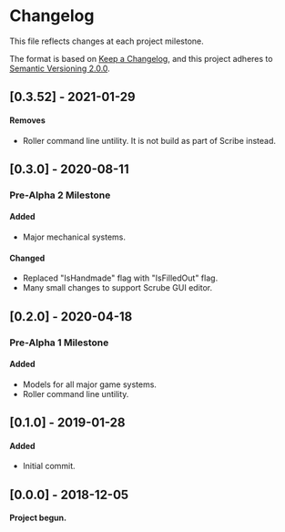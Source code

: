 # Changelog
This file reflects changes at each project milestone.

The format is based on [Keep a Changelog](https://keepachangelog.com/en/1.0.0/),
and this project adheres to [Semantic Versioning 2.0.0](https://semver.org/).


## [0.3.52] - 2021-01-29
#### Removes
- Roller command line untility.  It is not build as part of Scribe instead.

## [0.3.0] - 2020-08-11
### Pre-Alpha 2 Milestone
#### Added
- Major mechanical systems.
#### Changed
- Replaced "IsHandmade" flag with "IsFilledOut" flag.
- Many small changes to support Scrube GUI editor.

## [0.2.0] - 2020-04-18
### Pre-Alpha 1 Milestone
#### Added
- Models for all major game systems.
- Roller command line untility.

## [0.1.0] - 2019-01-28
#### Added
- Initial commit.

## [0.0.0] - 2018-12-05
#### Project begun.
